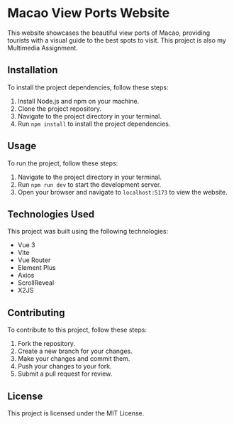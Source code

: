 # Macao View Ports Website

This website showcases the beautiful view ports of Macao, providing tourists with a visual guide to the best spots to visit. This project is also my Multimedia Assignment.

## Installation

To install the project dependencies, follow these steps:

1. Install Node.js and npm on your machine.
2. Clone the project repository.
3. Navigate to the project directory in your terminal.
4. Run `npm install` to install the project dependencies.

## Usage

To run the project, follow these steps:

1. Navigate to the project directory in your terminal.
2. Run `npm run dev` to start the development server.
3. Open your browser and navigate to `localhost:5173` to view the website.

## Technologies Used

This project was built using the following technologies:

- Vue 3
- Vite
- Vue Router
- Element Plus
- Axios
- ScrollReveal
- X2JS

## Contributing

To contribute to this project, follow these steps:

1. Fork the repository.
2. Create a new branch for your changes.
3. Make your changes and commit them.
4. Push your changes to your fork.
5. Submit a pull request for review.

## License

This project is licensed under the MIT License.